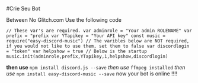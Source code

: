 #Crie Seu Bot

Between No Glitch.com
Use the following code

``// These var's are required.
var adminrole = "Your admin ROLENAME"
var prefix = "prefix
var YTapikey = "Your API key"
const music = require("easy-discord-music")
// The varibles below are NOT required, if you would not like to use them, set them to false
var discordlogin = "token"
var helpshow = true
// Below is the startup
music.init(adminrole,prefix,YTapikey,1,helpshow,discordlogin)``

**then use** ``npm install discord.js --save``
*then use* ``ffmpeg installed``
*then use* ``npm install easy-discord-music --save``
now your bot is online !!!!
